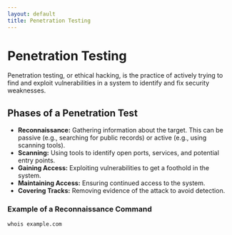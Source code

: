 ```yaml
---
layout: default
title: Penetration Testing
---
```

# Penetration Testing

Penetration testing, or ethical hacking, is the practice of actively trying to find and exploit vulnerabilities in a system to identify and fix security weaknesses.

## Phases of a Penetration Test

- **Reconnaissance:** Gathering information about the target. This can be passive (e.g., searching for public records) or active (e.g., using scanning tools).
- **Scanning:** Using tools to identify open ports, services, and potential entry points.
- **Gaining Access:** Exploiting vulnerabilities to get a foothold in the system.
- **Maintaining Access:** Ensuring continued access to the system.
- **Covering Tracks:** Removing evidence of the attack to avoid detection.

### Example of a Reconnaissance Command

```bash
whois example.com
```